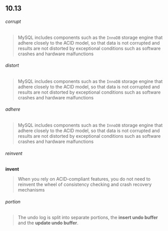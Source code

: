 ## 10.13

###### corrupt

> MySQL includes components such as the `InnoDB` storage engine that adhere closely to the ACID model, so that data is not corrupted and results are not distorted by exceptional conditions such as software crashes and hardware malfunctions

###### distort

> MySQL includes components such as the `InnoDB` storage engine that adhere closely to the ACID model, so that data is not corrupted and results are not distorted by exceptional conditions such as software crashes and hardware malfunctions

###### adhere

> MySQL includes components such as the `InnoDB` storage engine that adhere closely to the ACID model, so that data is not corrupted and results are not distorted by exceptional conditions such as software crashes and hardware malfunctions

###### reinvent

**invent**

> When you rely on ACID-compliant features, you do not need to reinvent the wheel of consistency checking and crash recovery mechanisms



###### portion

> The undo log is split into separate portions, the **insert undo buffer** and the **update undo buffer**.